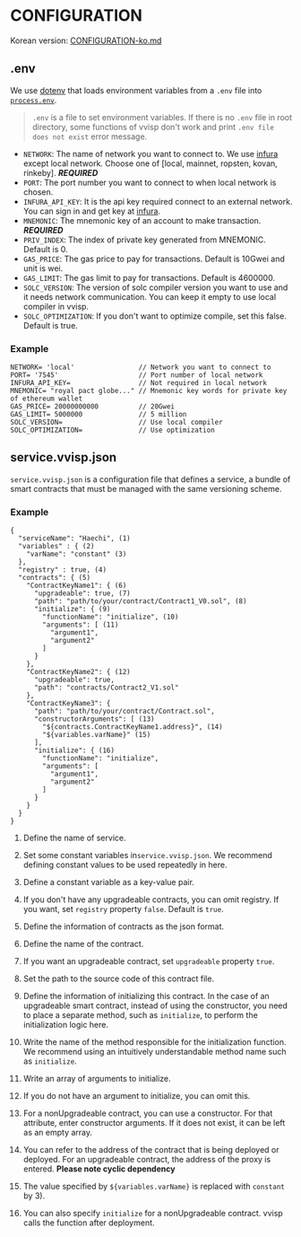 
# CONFIGURATION

Korean version: [CONFIGURATION-ko.md](./CONFIGURATION-ko.md)

## <a name="env"></a>.env

We use [dotenv](https://github.com/motdotla/dotenv) that loads environment variables from a `.env` file into [`process.env`](https://nodejs.org/docs/latest/api/process.html#process_process_env).

> `.env` is a file to set environment variables. If there is no `.env` file in root directory, some functions of vvisp don't work and print ```.env file does not exist``` error message.

- `NETWORK`: The name of network you want to connect to. We use [infura](https://infura.io/) except local network. Choose one of [local, mainnet, ropsten, kovan, rinkeby]. ***REQUIRED***
- `PORT`: The port number you want to connect to when local network is chosen.
- `INFURA_API_KEY`: It is the api key required connect to an external network. You can sign in and get key at [infura](https://infura.io/).
- `MNEMONIC`: The mnemonic key of an account to make transaction. ***REQUIRED***
- `PRIV_INDEX`: The index of private key generated from MNEMONIC. Default is 0.
- `GAS_PRICE`: The gas price to pay for transactions. Default is 10Gwei and unit is wei. 
- `GAS_LIMIT`: The gas limit to pay for transactions. Default is 4600000.
- `SOLC_VERSION`: The version of solc compiler version you want to use and it needs network communication. You can keep it empty to use local compiler in vvisp. 
- `SOLC_OPTIMIZATION`: If you don't want to optimize compile, set this false. Default is true.

### Example

```.dotenv
NETWORK= 'local'                // Network you want to connect to
PORT= '7545'                    // Port number of local network
INFURA_API_KEY=                 // Not required in local network 
MNEMONIC= "royal pact globe..." // Mnemonic key words for private key of ethereum wallet
GAS_PRICE= 20000000000          // 20Gwei
GAS_LIMIT= 5000000              // 5 million
SOLC_VERSION=                   // Use local compiler
SOLC_OPTIMIZATION=              // Use optimization
```


## <a name="service"></a>service.vvisp.json

`service.vvisp.json` is a configuration file that defines a service, a bundle of smart contracts that must be managed with the same versioning scheme. 

### Example

```
{
  "serviceName": "Haechi", (1)
  "variables" : { (2)
    "varName": "constant" (3)
  },
  "registry" : true, (4)
  "contracts": { (5) 
    "ContractKeyName1": { (6)
      "upgradeable": true, (7)
      "path": "path/to/your/contract/Contract1_V0.sol", (8)
      "initialize": { (9)
        "functionName": "initialize", (10)
        "arguments": [ (11)
          "argument1",
          "argument2"
        ]
      }
    },
    "ContractKeyName2": { (12)
      "upgradeable": true,
      "path": "contracts/Contract2_V1.sol"
    },
    "ContractKeyName3": {
      "path": "path/to/your/contract/Contract.sol",
      "constructorArguments": [ (13)
        "${contracts.ContractKeyName1.address}", (14)
        "${variables.varName}" (15)
      ],
      "initialize": { (16)
        "functionName": "initialize",
        "arguments": [
          "argument1",
          "argument2"
        ]
      }
    }
  }
}

```

1) Define the name of service.

1) Set some constant variables in`service.vvisp.json`. We recommend defining constant values ​​to be used repeatedly in here.

1) Define a constant variable as a key-value pair.

1) If you don't have any upgradeable contracts, you can omit registry.
If you want, set `registry` property `false`.
Default is `true`.

1) Define the information of contracts as the json format.

1) Define the name of the contract.

1) If you want an upgradeable contract, set `upgradeable` property `true`.

1) Set the path to the source code of this contract file. 

1) Define the information of initializing this contract. In the case of an upgradeable smart contract, instead of using the constructor, you need to place a separate method, such as `initialize`, to perform the initialization logic here.

1) Write the name of the method responsible for the initialization function. We recommend using an intuitively understandable method name such as `initialize`.

1) Write an array of arguments to initialize.

1) If you do not have an argument to initialize, you can omit this.

1) For a nonUpgradeable contract, you can use a constructor. For that attribute, enter constructor arguments. If it does not exist, it can be left as an empty array.

1) You can refer to the address of the contract that is being deployed or deployed. For an upgradeable contract, the address of the proxy is entered. **Please note cyclic dependency** 

1) The value specified by `${variables.varName}` is replaced with `constant` by 3). 

1) You can also specify `initialize` for a nonUpgradeable contract. vvisp calls the function after deployment.
